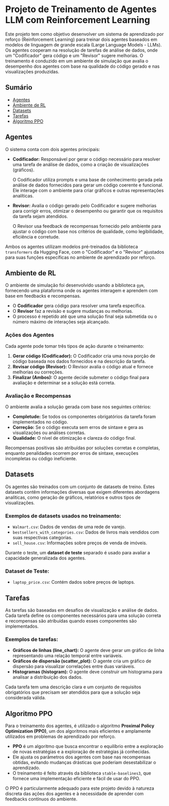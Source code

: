 # Projeto de Treinamento de Agentes LLM com Reinforcement Learning

Este projeto tem como objetivo desenvolver um sistema de aprendizado por reforço (Reinforcement Learning) para treinar dois agentes baseados em modelos de linguagem de grande escala (Large Language Models - LLMs). Os agentes cooperam na resolução de tarefas de análise de dados, onde um "Codificador" gera código e um "Revisor" sugere melhorias. O treinamento é conduzido em um ambiente de simulação que avalia o desempenho dos agentes com base na qualidade do código gerado e nas visualizações produzidas.

## Sumário

- [Agentes](#agentes)
- [Ambiente de RL](#ambiente-de-rl)
- [Datasets](#datasets)
- [Tarefas](#tarefas)
- [Algoritmo PPO](#algoritmo-ppo)

## Agentes

O sistema conta com dois agentes principais:

- **Codificador:** Responsável por gerar o código necessário para resolver uma tarefa de análise de dados, como a criação de visualizações (gráficos).
  
  O Codificador utiliza prompts e uma base de conhecimento gerada pela análise de dados fornecidos para gerar um código coerente e funcional. Ele interage com o ambiente para criar gráficos e outras representações analíticas.

- **Revisor:** Avalia o código gerado pelo Codificador e sugere melhorias para corrigir erros, otimizar o desempenho ou garantir que os requisitos da tarefa sejam atendidos.

  O Revisor usa feedback de recompensas fornecido pelo ambiente para ajustar o código com base nos critérios de qualidade, como legibilidade, eficiência e corretude.

Ambos os agentes utilizam modelos pré-treinados da biblioteca `transformers` da Hugging Face, com o "Codificador" e o "Revisor" ajustados para suas funções específicas no ambiente de aprendizado por reforço.

## Ambiente de RL

O ambiente de simulação foi desenvolvido usando a biblioteca `gym`, fornecendo uma plataforma onde os agentes interagem e aprendem com base em feedbacks e recompensas.

- O **Codificador** gera código para resolver uma tarefa específica.
- O **Revisor** faz a revisão e sugere mudanças ou melhorias.
- O processo é repetido até que uma solução final seja submetida ou o número máximo de interações seja alcançado.

### Ações dos Agentes

Cada agente pode tomar três tipos de ação durante o treinamento:

1. **Gerar código (Codificador):** O Codificador cria uma nova porção de código baseada nos dados fornecidos e na descrição da tarefa.
2. **Revisar código (Revisor):** O Revisor avalia o código atual e fornece melhorias ou correções.
3. **Finalizar (Ambos):** O agente decide submeter o código final para avaliação e determinar se a solução está correta.

### Avaliação e Recompensas

O ambiente avalia a solução gerada com base nos seguintes critérios:

- **Completude:** Se todos os componentes obrigatórios da tarefa foram implementados no código.
- **Correção:** Se o código executa sem erros de sintaxe e gera as visualizações ou análises corretas.
- **Qualidade:** O nível de otimização e clareza do código final.

Recompensas positivas são atribuídas por soluções corretas e completas, enquanto penalidades ocorrem por erros de sintaxe, execuções incompletas ou código ineficiente.

## Datasets

Os agentes são treinados com um conjunto de datasets de treino. Estes datasets contêm informações diversas que exigem diferentes abordagens analíticas, como geração de gráficos, relatórios e outros tipos de visualizações.

### Exemplos de datasets usados no treinamento:

- `Walmart.csv`: Dados de vendas de uma rede de varejo.
- `bestsellers_with_categories.csv`: Dados de livros mais vendidos com suas respectivas categorias.
- `sell_house.csv`: Informações sobre preços de venda de imóveis.

Durante o teste, um **dataset de teste** separado é usado para avaliar a capacidade generalizada dos agentes.

### Dataset de Teste:

- `laptop_price.csv`: Contém dados sobre preços de laptops.

## Tarefas

As tarefas são baseadas em desafios de visualização e análise de dados. Cada tarefa define os componentes necessários para uma solução correta e recompensas são atribuídas quando esses componentes são implementados.

### Exemplos de tarefas:

- **Gráficos de linhas (line_chart):** O agente deve gerar um gráfico de linha representando uma relação temporal entre variáveis.
- **Gráficos de dispersão (scatter_plot):** O agente cria um gráfico de dispersão para visualizar correlações entre duas variáveis.
- **Histogramas (histogram):** O agente deve construir um histograma para analisar a distribuição dos dados.

Cada tarefa tem uma descrição clara e um conjunto de requisitos obrigatórios que precisam ser atendidos para que a solução seja considerada válida.

## Algoritmo PPO

Para o treinamento dos agentes, é utilizado o algoritmo **Proximal Policy Optimization (PPO)**, um dos algoritmos mais eficientes e amplamente utilizados em problemas de aprendizado por reforço.

- **PPO** é um algoritmo que busca encontrar o equilíbrio entre a exploração de novas estratégias e a exploração de estratégias já conhecidas.
- Ele ajusta os parâmetros dos agentes com base nas recompensas obtidas, evitando mudanças drásticas que poderiam desestabilizar o aprendizado.
- O treinamento é feito através da biblioteca `stable-baselines3`, que fornece uma implementação eficiente e fácil de usar do PPO.

O PPO é particularmente adequado para este projeto devido à natureza discreta das ações dos agentes e à necessidade de aprender com feedbacks contínuos do ambiente.

